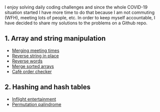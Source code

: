 I enjoy solving daily coding challenges and since the whole COVID-19 situation started I have more time to do that because I am not commuting (WFH), meeting lots of people, etc.
In order to keep myself accountable, I have decided to share my solutions to the problems on a Github repo.


## 1. Array and string manipulation
* [Merging meeting times](./merging_meeting_times.py)
* [Reverse string in place](./reverse_string_in_place.py)
* [Reverse words](./reverse_words.py)
* [Merge sorted arrays](./merge_sorted_arrays.py)
* [Cafè order checker](./cafe_order_checker.py)

## 2. Hashing and hash tables
* [Inflight entertainment](./inflight_entertainment.py)
* [Permutation palindrome](./permutation_palindrome.py)